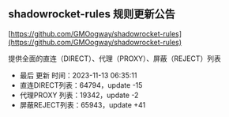 ## shadowrocket-rules 规则更新公告

[https://github.com/GMOogway/shadowrocket-rules](https://github.com/GMOogway/shadowrocket-rules)

提供全面的直连（DIRECT）、代理（PROXY）、屏蔽（REJECT）列表
- 最后 更新 时间：2023-11-13 06:35:11
- 直连DIRECT列表：64794，update -15
- 代理PROXY 列表：19342，update -2
- 屏蔽REJECT列表：65943，update +41